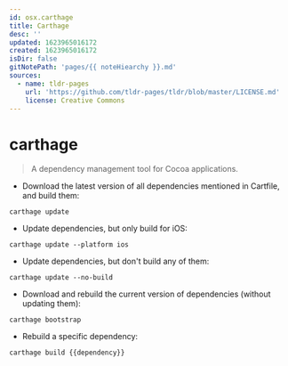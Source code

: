```yaml
---
id: osx.carthage
title: Carthage
desc: ''
updated: 1623965016172
created: 1623965016172
isDir: false
gitNotePath: 'pages/{{ noteHiearchy }}.md'
sources:
  - name: tldr-pages
    url: 'https://github.com/tldr-pages/tldr/blob/master/LICENSE.md'
    license: Creative Commons
---
```

# carthage

> A dependency management tool for Cocoa applications.

- Download the latest version of all dependencies mentioned in Cartfile, and build them:

`carthage update`

- Update dependencies, but only build for iOS:

`carthage update --platform ios`

- Update dependencies, but don't build any of them:

`carthage update --no-build`

- Download and rebuild the current version of dependencies (without updating them):

`carthage bootstrap`

- Rebuild a specific dependency:

`carthage build {{dependency}}`


